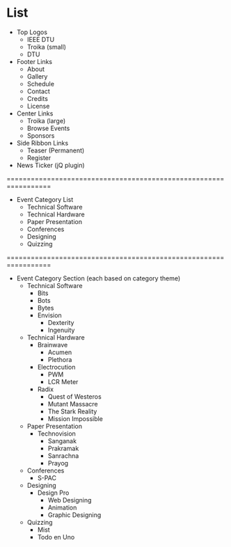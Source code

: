 # List

- Top Logos
	- IEEE DTU
	- Troika (small)
	- DTU
- Footer Links
	- About
	- Gallery
	- Schedule
	- Contact
	- Credits
	- License
- Center Links
	- Troika (large)
	- Browse Events
	- Sponsors
- Side Ribbon Links
	- Teaser (Permanent)
	- Register
- News Ticker (jQ plugin)

=================================================================

- Event Category List
	- Technical Software
	- Technical Hardware
	- Paper Presentation
	- Conferences
	- Designing
	- Quizzing
	
=================================================================

- Event Category Section (each based on category theme)
	- Technical Software
		- Bits
		- Bots
		- Bytes
		- Envision
			- Dexterity
			- Ingenuity
	- Technical Hardware
		- Brainwave
			- Acumen
			- Plethora
		- Electrocution
			- PWM
			- LCR Meter
		- Radix
			- Quest of Westeros
			- Mutant Massacre
			- The Stark Reality
			- Mission Impossible
	- Paper Presentation
		- Technovision
			- Sanganak
			- Prakramak
			- Sanrachna
			- Prayog
	- Conferences
		- S-PAC
	- Designing
		- Design Pro
			- Web Designing
			- Animation
			- Graphic Designing
	- Quizzing
		- Mist
		- Todo en Uno